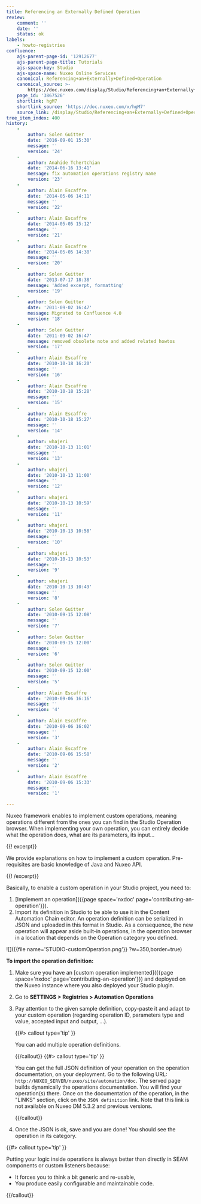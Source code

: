 ```yaml
---
title: Referencing an Externally Defined Operation
review:
    comment: ''
    date: ''
    status: ok
labels:
    - howto-registries
confluence:
    ajs-parent-page-id: '12912677'
    ajs-parent-page-title: Tutorials
    ajs-space-key: Studio
    ajs-space-name: Nuxeo Online Services
    canonical: Referencing+an+Externally+Defined+Operation
    canonical_source: >-
        https://doc.nuxeo.com/display/Studio/Referencing+an+Externally+Defined+Operation
    page_id: '3867526'
    shortlink: hgM7
    shortlink_source: 'https://doc.nuxeo.com/x/hgM7'
    source_link: /display/Studio/Referencing+an+Externally+Defined+Operation
tree_item_index: 400
history:
    -
        author: Solen Guitter
        date: '2016-09-01 15:30'
        message: ''
        version: '24'
    -
        author: Anahide Tchertchian
        date: '2014-06-16 13:41'
        message: fix automation operations registry name
        version: '23'
    -
        author: Alain Escaffre
        date: '2014-05-06 14:11'
        message: ''
        version: '22'
    -
        author: Alain Escaffre
        date: '2014-05-05 15:12'
        message: ''
        version: '21'
    -
        author: Alain Escaffre
        date: '2014-05-05 14:38'
        message: ''
        version: '20'
    -
        author: Solen Guitter
        date: '2013-07-17 18:38'
        message: 'Added excerpt, formatting'
        version: '19'
    -
        author: Solen Guitter
        date: '2011-09-02 16:47'
        message: Migrated to Confluence 4.0
        version: '18'
    -
        author: Solen Guitter
        date: '2011-09-02 16:47'
        message: removed obsolete note and added related howtos
        version: '17'
    -
        author: Alain Escaffre
        date: '2010-10-18 16:20'
        message: ''
        version: '16'
    -
        author: Alain Escaffre
        date: '2010-10-18 15:28'
        message: ''
        version: '15'
    -
        author: Alain Escaffre
        date: '2010-10-18 15:27'
        message: ''
        version: '14'
    -
        author: whajeri
        date: '2010-10-13 11:01'
        message: ''
        version: '13'
    -
        author: whajeri
        date: '2010-10-13 11:00'
        message: ''
        version: '12'
    -
        author: whajeri
        date: '2010-10-13 10:59'
        message: ''
        version: '11'
    -
        author: whajeri
        date: '2010-10-13 10:58'
        message: ''
        version: '10'
    -
        author: whajeri
        date: '2010-10-13 10:53'
        message: ''
        version: '9'
    -
        author: whajeri
        date: '2010-10-13 10:49'
        message: ''
        version: '8'
    -
        author: Solen Guitter
        date: '2010-09-15 12:08'
        message: ''
        version: '7'
    -
        author: Solen Guitter
        date: '2010-09-15 12:00'
        message: ''
        version: '6'
    -
        author: Solen Guitter
        date: '2010-09-15 12:00'
        message: ''
        version: '5'
    -
        author: Alain Escaffre
        date: '2010-09-06 16:16'
        message: ''
        version: '4'
    -
        author: Alain Escaffre
        date: '2010-09-06 16:02'
        message: ''
        version: '3'
    -
        author: Alain Escaffre
        date: '2010-09-06 15:58'
        message: ''
        version: '2'
    -
        author: Alain Escaffre
        date: '2010-09-06 15:33'
        message: ''
        version: '1'

---
```

Nuxeo framework enables to implement custom operations, meaning operations different from the ones you can find in the Studio Operation browser. When implementing your own operation, you can entirely decide what the operation does, what are its parameters, its input...

{{! excerpt}}

We provide explanations on how to implement a custom operation. Pre-requisites are basic knowledge of Java and Nuxeo API.

{{! /excerpt}}

Basically, to enable a custom operation in your Studio project, you need to:

1.  [Implement an operation]({{page space='nxdoc' page='contributing-an-operation'}}).
2.  Import its definition in Studio to be able to use it in the Content Automation Chain editor.
    An operation definition can be serialized in JSON and uploaded in this format in Studio. As a consequence, the new operation will appear aside built-in operations, in the operation browser in a location that depends on the Operation category you defined.

![]({{file name='STUDIO-customOperation.png'}} ?w=350,border=true)

**To import the operation definition:**

1.  Make sure you have an [custom operation implemented]({{page space='nxdoc' page='contributing-an-operation'}}) and deployed on the Nuxeo instance where you also deployed your Studio plugin.
2.  Go to **SETTINGS > Registries > Automation Operations**
3.  Pay attention to the given sample definition, copy-paste it and adapt to your custom operation (regarding operation ID, parameters type and value, accepted input and output, ...).

    {{#> callout type='tip' }}

    You can add multiple operation definitions.

    {{/callout}} {{#> callout type='tip' }}

    You can get the full JSON definition of your operation on the operation documentation, on your deployment. Go to the following URL: `http://NUXEO_SERVER/nuxeo/site/automation/doc`. The served page builds dynamically the operations documentation. You will find your operation(s) there. Once on the documentation of the operation, in the "LINKS" section, click on the `JSON definition` link. Note that this link is not available on Nuxeo DM 5.3.2 and previous versions.

    {{/callout}}
4.  Once the JSON is ok, save and you are done!
    You should see the operation in its category.

{{#> callout type='tip' }}

Putting your logic inside operations is always better than directly in SEAM components or custom listeners because:

*   It forces you to think a bit generic and re-usable,
*   You produce easily configurable and maintainable code.

{{/callout}}
